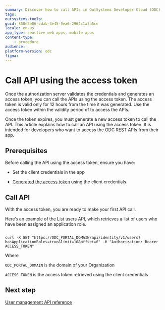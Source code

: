 ```yaml
---
summary: Discover how to call APIs in OutSystems Developer Cloud (ODC) using an access token, with step-by-step guidance for developers.
tags: 
outsystems-tools: 
guid: 850e2e06-cdab-4e45-9ea6-2964c1a3a5ce
locale: en-us
app_type: reactive web apps, mobile apps
content-type: 
    - procedure
audience: 
platform-version: odc
figma: 
---
```


# Call API using the access token

Once the authorization server validates the credentials and generates an access token, you can call the APIs using the access token. The access token is valid only for 12 hours from the time it was generated. Use the access token within the validity period of to access the APIs.

Once the token expires, you must generate a new access token to call the API. This article explains how to call an API using the access token. It is intended for developers who want to access the ODC REST APIs from their app.

## Prerequisites

Before calling the API using the access token, ensure you have:

* Set the client credentials in the app

* [Generated the access token](get-access-token.md) using the client credentials

## Call API

With the access token, you are ready to make your first API call.

Here’s an example of the List users API, which retrieves a list of users who have been assigned an application role.

```curl

curl -X GET "https://ODC_PORTAL_DOMAIN/api/identity/v1/users?hasApplicationRoles=true&limit=10&offset=0" -H "Authorization: Bearer ACCESS_TOKEN"

```

Where 

`ODC_PORTAL_DOMAIN` is the domain of your Organization

`ACCESS_TOKEN` is the access token retrieved using the client credentials

## Next step

[User management API reference](../../identity-v1.md)
